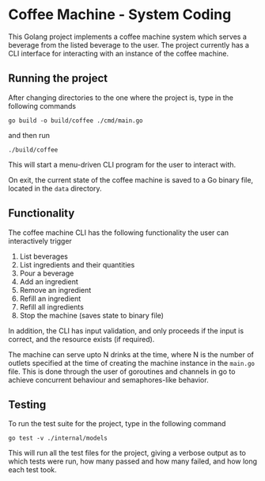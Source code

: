 # Coffee Machine - System Coding

This Golang project implements a coffee machine system which serves a beverage from the listed beverage to the user.
The project currently has a CLI interface for interacting with an instance of the coffee machine.

## Running the project
After changing directories to the one where the project is, type in the following commands

`go build -o build/coffee ./cmd/main.go`

and then run

`./build/coffee`

This will start a menu-driven CLI program for the user to interact with. 

On exit, the current state of the coffee machine is saved to a Go binary file, located in the `data` directory.

## Functionality
The coffee machine CLI has the following functionality the user can interactively trigger

1. List beverages
2. List ingredients and their quantities
3. Pour a beverage
4. Add an ingredient
5. Remove an ingredient
6. Refill an ingredient
7. Refill all ingredients
8. Stop the machine (saves state to binary file)

In addition, the CLI has input validation, and only proceeds if the input is correct, and the resource exists (if required).

The machine can serve upto N drinks at the time, where N is the number of outlets specified at the time of creating the machine instance in the `main.go` file. This is done through the user of goroutines and channels in go to achieve concurrent behaviour and semaphores-like behavior.

## Testing

To run the test suite for the project, type in the following command

`go test -v ./internal/models`

This will run all the test files for the project, giving a verbose output as to which tests were run, how many passed and how many failed, and how long each test took.
